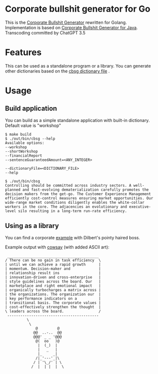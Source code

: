 # Corporate bullshit generator for Go

This is the [Corporate Bullshit Generator](http://cbsg.sf.net/) rewritten for Golang.
Implementation is based on [Corporate Bullshit Generator for Java](https://github.com/lsmhun/cbsg-java).
Transcoding committed by ChatGPT 3.5

# Features

This can be used as a standalone program or a library. You can generate other dictionaries based
on the [cbsg dictionary file](./dict/cbsg_dictionary.csv) .

# Usage

## Build application
You can build as a simple standalone application with built-in dictionary.
Default value is "workshop"
```shell
$ make build
$ ./out/bin/cbsg --help
Available options:
--workshop
--shortWorkshop
--financialReport
--sentenceGuaranteedAmount=<ANY_INTEGER>

--dictionaryFile=<DICTIONARY_FILE>
--help
```
```
$ ./out/bin/cbsg
Controlling should be committed across industry sectors. A well-planned and fast-evolving dematerialization carefully promotes the decision makers from the get-go. The Customer Experience Management efficiently cost-control measures ensuring market opportunities. Our wide-range market conditions diligently enables the white-collar workers in the core. The adjacencies an evolutionary and executive-level silo resulting in a long-term run-rate efficiency.

```
## Using as a library
You can find a corporate [example](./examples/basic/main.go) with Dilbert's pointy haired boss.

Example output with [cowsay](https://github.com/Code-Hex/Neo-cowsay) (with added ASCII art):
```
 __________________________________________ 
/ There can be no gain in task efficiency  \
| until we can achieve a rapid growth      |
| momentum. Decision-maker and             |
| relationship result ins                  |
| innovation-driven and cross-enterprise   |
| style guidelines across the board. Our   |
| marketplace and right emotional impact   |
| organically turbocharges a matrix across |
| the organizations. The organization our  |
| key performance indicators on a          |
| transitional basis. The corporate values |
| cost-effectively strengthen the thought  |
\ leaders across the board.                /
 ------------------------------------------
          \
           \
              @         @
             @@  ..-..  @@
             @@@' _ _ '@@@
              @(  oo   )@
               |  (_)  |
               |   _   |
               |_     _|
              /|_'---'_|\
             / | '\_/' | \
            /  |  | |  |  \
```
